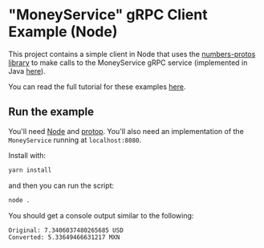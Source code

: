 # "MoneyService" gRPC Client Example (Node)

This project contains a simple client in Node that uses the [numbers-protos library](https://github.com/jefferyshivers/numbers-protos) to make calls to the MoneyService gRPC service (implemented in Java [here](https://github.com/jefferyshivers/numbers-service)).

You can read the full tutorial for these examples [here](TODO).

## Run the example

You'll need [Node]() and [protop](). You'll also need an implementation of the `MoneyService` running at `localhost:8080`.

Install with:
```bash
yarn install
```

and then you can run the script:
```bash
node .
```

You should get a console output similar to the following:
```bash
Original: 7.3406037480265685 USD
Converted: 5.33649466631217 MXN
```
